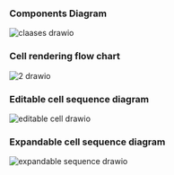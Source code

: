 ### Components Diagram

![claases drawio](https://github.com/comfortdelgro/compass-design/assets/7071853/2df4554f-d34a-4f44-a54b-ceeaa014c955)

### Cell rendering flow chart

![2 drawio](https://github.com/comfortdelgro/compass-design/assets/7071853/e13094a9-944a-409d-b53d-46edbc638740)

### Editable cell sequence diagram

![editable cell drawio](https://github.com/comfortdelgro/compass-design/assets/7071853/ff62b5c0-9d0f-4fbd-af92-50d2dd619d09)

### Expandable cell sequence diagram

![expandable sequence drawio](https://github.com/comfortdelgro/compass-design/assets/7071853/fd18cf9d-2b5c-4d79-bb88-bdbc3e5c5f0a)
